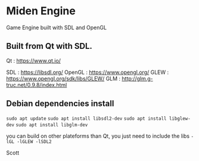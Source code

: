 # Miden Engine
Game Engine built with SDL and OpenGL

## Built from Qt with SDL.
Qt : https://www.qt.io/

SDL : https://libsdl.org/
OpenGL : https://www.opengl.org/
GLEW : https://www.opengl.org/sdk/libs/GLEW/
GLM : http://glm.g-truc.net/0.9.8/index.html

## Debian dependencies install

`sudo apt update`
`sudo apt install libsdl2-dev`
`sudo apt install libglew-dev`
`sudo apt install libglm-dev`

you can build on other plateforms than Qt, you just need to include the libs
`-lGL -lGLEW -lSDL2`

Scott
